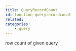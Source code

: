 ```yaml
---
title: QueryRecordCount
id: function-queryrecordcount
related:
categories:
    - query
---
```


row count of given query